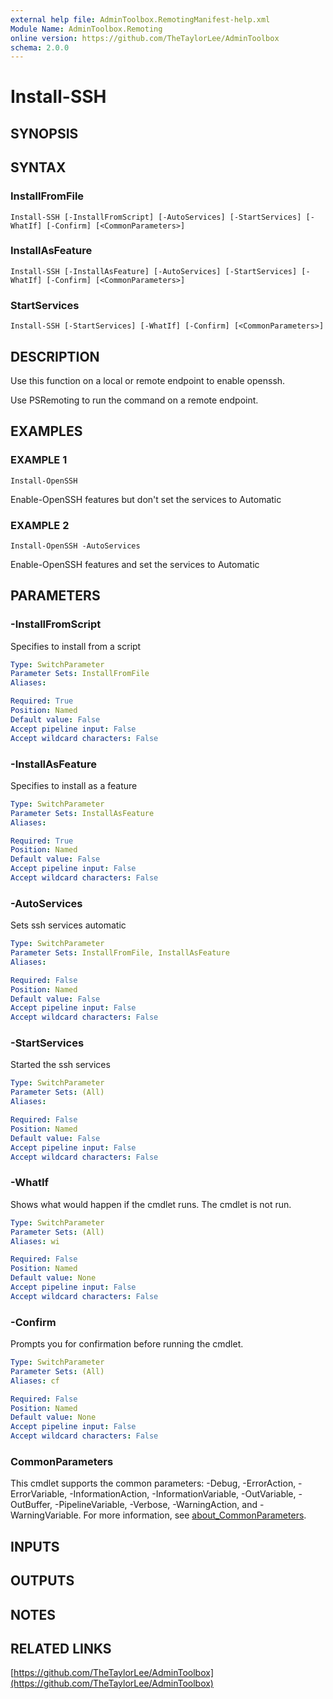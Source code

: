 ```yaml
---
external help file: AdminToolbox.RemotingManifest-help.xml
Module Name: AdminToolbox.Remoting
online version: https://github.com/TheTaylorLee/AdminToolbox
schema: 2.0.0
---
```


# Install-SSH

## SYNOPSIS

## SYNTAX

### InstallFromFile
```
Install-SSH [-InstallFromScript] [-AutoServices] [-StartServices] [-WhatIf] [-Confirm] [<CommonParameters>]
```

### InstallAsFeature
```
Install-SSH [-InstallAsFeature] [-AutoServices] [-StartServices] [-WhatIf] [-Confirm] [<CommonParameters>]
```

### StartServices
```
Install-SSH [-StartServices] [-WhatIf] [-Confirm] [<CommonParameters>]
```

## DESCRIPTION
Use this function on a local or remote endpoint to enable openssh.

Use PSRemoting to run the command on a remote endpoint.

## EXAMPLES

### EXAMPLE 1
```
Install-OpenSSH
```

Enable-OpenSSH features but don't set the services to Automatic

### EXAMPLE 2
```
Install-OpenSSH -AutoServices
```

Enable-OpenSSH features and set the services to Automatic

## PARAMETERS

### -InstallFromScript
Specifies to install from a script

```yaml
Type: SwitchParameter
Parameter Sets: InstallFromFile
Aliases:

Required: True
Position: Named
Default value: False
Accept pipeline input: False
Accept wildcard characters: False
```

### -InstallAsFeature
Specifies to install as a feature

```yaml
Type: SwitchParameter
Parameter Sets: InstallAsFeature
Aliases:

Required: True
Position: Named
Default value: False
Accept pipeline input: False
Accept wildcard characters: False
```

### -AutoServices
Sets ssh services automatic

```yaml
Type: SwitchParameter
Parameter Sets: InstallFromFile, InstallAsFeature
Aliases:

Required: False
Position: Named
Default value: False
Accept pipeline input: False
Accept wildcard characters: False
```

### -StartServices
Started the ssh services

```yaml
Type: SwitchParameter
Parameter Sets: (All)
Aliases:

Required: False
Position: Named
Default value: False
Accept pipeline input: False
Accept wildcard characters: False
```

### -WhatIf
Shows what would happen if the cmdlet runs.
The cmdlet is not run.

```yaml
Type: SwitchParameter
Parameter Sets: (All)
Aliases: wi

Required: False
Position: Named
Default value: None
Accept pipeline input: False
Accept wildcard characters: False
```

### -Confirm
Prompts you for confirmation before running the cmdlet.

```yaml
Type: SwitchParameter
Parameter Sets: (All)
Aliases: cf

Required: False
Position: Named
Default value: None
Accept pipeline input: False
Accept wildcard characters: False
```

### CommonParameters
This cmdlet supports the common parameters: -Debug, -ErrorAction, -ErrorVariable, -InformationAction, -InformationVariable, -OutVariable, -OutBuffer, -PipelineVariable, -Verbose, -WarningAction, and -WarningVariable. For more information, see [about_CommonParameters](http://go.microsoft.com/fwlink/?LinkID=113216).

## INPUTS

## OUTPUTS

## NOTES

## RELATED LINKS

[https://github.com/TheTaylorLee/AdminToolbox](https://github.com/TheTaylorLee/AdminToolbox)

